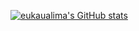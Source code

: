 [![eukaualima's GitHub stats](https://github-readme-stats.vercel.app/api?username=eukaualima)](https://github.com/anuraghazra/github-readme-stats)
